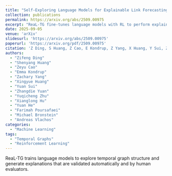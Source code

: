 ```yaml
---
title: "Self-Exploring Language Models for Explainable Link Forecasting on Temporal Graphs via Reinforcement Learning"
collection: publications
permalink: https://arxiv.org/abs/2509.00975
excerpt: "ReaL-TG fine-tunes language models with RL to perform explainable link forecasting on temporal graphs, producing validated reasoning chains."
date: 2025-09-05
venue: 'arXiv'
slidesurl: 'https://arxiv.org/abs/2509.00975'
paperurl: 'https://arxiv.org/pdf/2509.00975'
citation: 'Z Ding, S Huang, Z Cao, E Kondrup, Z Yang, X Huang, Y Sui, Z Yuan, Y Zhu, X Hu, Y He, F Poursafaei, M Bronstein, A Vlachos, Self-Exploring LMs for Explainable Link Forecasting on Temporal Graphs via RL, arXiv:2509.00975, 2025'
authors:
  - "Zifeng Ding"
  - "Shenyang Huang"
  - "Zeyu Cao"
  - "Emma Kondrup"
  - "Zachary Yang"
  - "Xingyue Huang"
  - "Yuan Sui"
  - "Zhangdie Yuan"
  - "Yuqicheng Zhu"
  - "Xianglong Hu"
  - "Yuan He"
  - "Farimah Poursafaei"
  - "Michael Bronstein"
  - "Andreas Vlachos"
categories:
  - "Machine Learning"
tags:
  - "Temporal Graphs"
  - "Reinforcement Learning"
---
```


ReaL-TG trains language models to explore temporal graph structure and generate explanations that are validated automatically and by human evaluators.


